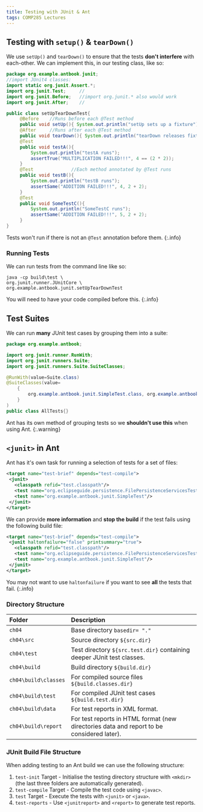 ```yaml
---
title: Testing with JUnit & Ant
tags: COMP285 Lectures
---
```

## Testing with `setup()` & `tearDown()`
We use `setUp()` and `tearDown()` to ensure that the tests **don't interfere** with each-other. We can implement this, in our testing class, like so:

```java
package org.example.antbook.junit;
//import JUnit4 classes:
import static org.junit.Assert.*;
import org.junit.Test;     //
import org.junit.Before;   //import org.junit.* also would work
import org.junit.After;    //

public class setUpTearDownTest{
     @Before    //Runs before each @Test method
     public void setUp(){ System.out.println("setUp sets up a fixture"); }
     @After     //Runs after each @Test method
     public void tearDown(){ System.out.println("tearDown releases fixture"); }
     @Test
     public void testA(){ 
         System.out.println("testA runs"); 
         assertTrue("MULTIPLICATION FAILED!!!", 4 == (2 * 2));  
     }     
     @Test              //Each method annotated by @Test runs
     public void testB(){ 
         System.out.println("testB runs"); 
         assertSame("ADDITION FAILED!!!", 4, 2 + 2); 
     }    
     @Test 
     public void SomeTestC(){ 
         System.out.println("SomeTestC runs"); 
         assertSame("ADDITION FAILED!!!", 5, 2 + 2); 
     }
}
```

Tests won't run if there is not an `@Test` annotation before them.
{:.info}

### Running Tests
We can run tests from the command line like so:

```
java -cp build\test \
org.junit.runner.JUnitCore \
org.example.antbook.junit.setUpTearDownTest
```

You will need to have your code compiled before this.
{:.info}

## Test Suites
We can run **many** JUnit test cases by grouping them into a suite:

```java
package org.example.antbook;

import org.junit.runner.RunWith;
import org.junit.runners.Suite;
import org.junit.runners.Suite.SuiteClasses;

@RunWith(value=Suite.class)
@SuiteClasses(value=
	{
		org.example.antbook.junit.SimpleTest.class, org.example.antbook.junit.setUpTearDownTest.class,	org.eclipseguide.persistence.FilePersistenceServicesTest.class
	}
)
public class AllTests{}
```

Ant has its own method of grouping tests so we **shouldn't use this** when using Ant.
{:.warning}

## `<junit>` in Ant
Ant has it's own task for running a selection of tests for a set of files:

```xml
<target name="test-brief" depends="test-compile">
 <junit>
   <classpath refid="test.classpath"/>
   <test name="org.eclipseguide.persistence.FilePersistenceServicesTest"/>
   <test name="org.example.antbook.junit.SimpleTest"/>
 </junit>
</target>
```

We can provide **more information** and **stop the build** if the test fails using the following build file:

```xml
<target name="test-brief" depends="test-compile">
 <junit haltonfailure="false" printsummary="true"> 
   <classpath refid="test.classpath"/>
   <test name="org.eclipseguide.persistence.FilePersistenceServicesTest"/>
   <test name="org.example.antbook.junit.SimpleTest"/>
 </junit>
</target>
```

You may not want to use `haltonfailure` if you want to see **all** the tests that fail.
{:.info}

### Directory Structure

| Folder | Description |
| :-- | :-- |
| `ch04` | Base  directory `basedir= "."` |
| `ch04\src` | Source  directory `${src.dir}`
| `ch04\test` | Test  directory `${src.test.dir}` containing deeper JUnit test classes. |
| `ch04\build` | Build directory `${build.dir}` |
| `ch04\build\classes` | For compiled source files `${build.classes.dir}` |
| `ch04\build\test` | For compiled JUnit test cases `${build.test.dir}` |
| `ch04\build\data` | For test reports in XML format. |
| `ch04\build\report` | For test reports in HTML format (new directories data  and report to be considered later). |

### JUnit Build File Structure
When adding testing to an Ant build we can use the following structure:

1. `test-init` Target - Initialise the testing directory structure with `<mkdir>` (the last three folders are automatically generated).
1. `test-compile` Target - Compile the test code using `<javac>`.
1. `test` Target - Execute the tests with `<junit>` or `<java>`.
1. `test-reports` - Use `<junitreport>` and `<report>` to generate test reports. 
